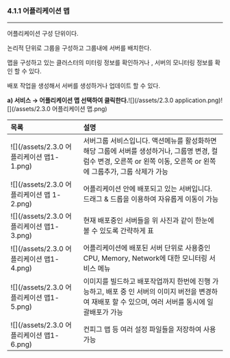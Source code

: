 ### 4.1.1   어플리케이션 맵

---

어플리케이션 구성 단위이다.

논리적 단위로 그룹을 구성하고 그룹내에 서버를 배치한다.

맵을 구성하고 있는 클러스터의 미터링 정보를 확인하거나 , 서버의 모니터링 정보를 확인 할 수 있다.

배포 작업을 생성해서 서버를 생성하거나 업데이트 할 수 있다.

**a\)    서비스 **→** 어플리케이션 맵 선택하여 클릭한다.**![](/assets/2.3.0 application.png)![](/assets/2.3.0 어플리케이션 맵.png)

| **목록** | **설명** |
| :--- | :--- |
| ![](/assets/2.3.0 어플리케이션 맵1-1.png) | 서버그룹 서비스입니다. 액션메뉴를 활성화하면 해당 그룹에 서버를 생성하거나, 그룹명 변경, 컬럼수 변경, 오른쪽 or 왼쪽 이동, 오른쪽 or 왼쪽에 그룹추가, 그룹 삭제가 가능 |
| ![](/assets/2.3.0 어플리케이션 맵 1-2.png) | 어플리케이션  안에 배포되고 있는 서버입니다. 드래그 & 드롭을 이용하여 자유롭게 이동이 가능 |
| ![](/assets/2.3.0 어플리케이션 맵1-3.png) | 현재 배포중인 서버들을 위 사진과 같이 한눈에 볼 수 있도록 간략하게 표 |
| ![](/assets/2.3.0 어플리케이션 맵1-4.png) | 어플리케이션에 배포된 서버 단위로 사용중인 CPU, Memory, Network에 대한 모니터링 서비스 메뉴 |
| ![](/assets/2.3.0 어플리케이션 맵1-5.png) | 이미지를 빌드하고 배포작업까지 한번에 진행 가능하고, 배포 중 인 서버의 이미지 버전을 변경하여 재배포 할 수 있으며, 여러 서버를 동시에 일괄배포가 가능 |
| ![](/assets/2.3.0 어플리케이션 맵1-6.png) | 컨피그 맵 등 여러 설정 파일들을 저장하여 사용 가능 |




